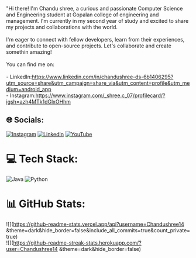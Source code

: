 

"Hi there! I'm Chandu shree, a curious and passionate Computer Science and Engineering student at Gopalan college of engineering and management. I'm currently in my second year of study and excited to share my projects and collaborations with the world.<br><br>I'm eager to connect with fellow developers, learn from their experiences, and contribute to open-source projects. Let's collaborate and create somethin amazing!<br><br>You can find me on:<br><br>- LinkedIn:https://www.linkedin.com/in/chandushree-ds-6b1406295?utm_source=share&utm_campaign=share_via&utm_content=profile&utm_medium=android_app<br>- Instagram:https://www.instagram.com/_shree.c_07/profilecard/?igsh=azh4MTk1dGlxOHhm


## 🌐 Socials:
[![Instagram](https://img.shields.io/badge/Instagram-%23E4405F.svg?logo=Instagram&logoColor=white)](https://instagram.com/https://www.instagram.com/_shree.c_07/profilecard/?igsh=azh4MTk1dGlxOHhm) [![LinkedIn](https://img.shields.io/badge/LinkedIn-%230077B5.svg?logo=linkedin&logoColor=white)](https://linkedin.com/in/https://www.linkedin.com/in/chandushree-ds-6b1406295?utm_source=share&utm_campaign=share_via&utm_content=profile&utm_medium=android_app) [![YouTube](https://img.shields.io/badge/YouTube-%23FF0000.svg?logo=YouTube&logoColor=white)](https://youtube.com/@https://youtube.com/@shree.c07?si=pKnEUM1B2HJ2lFjE) 

# 💻 Tech Stack:
![Java](https://img.shields.io/badge/java-%23ED8B00.svg?style=for-the-badge&logo=openjdk&logoColor=white) ![Python](https://img.shields.io/badge/python-3670A0?style=for-the-badge&logo=python&logoColor=ffdd54)
# 📊 GitHub Stats:
![](https://github-readme-stats.vercel.app/api?username=Chandushree14 &theme=dark&hide_border=false&include_all_commits=true&count_private=true)<br/>
![](https://github-readme-streak-stats.herokuapp.com/?user=Chandushree14 &theme=dark&hide_border=false)<br/>

<!-- Proudly created with GPRM ( https://gprm.itsvg.in ) -->
